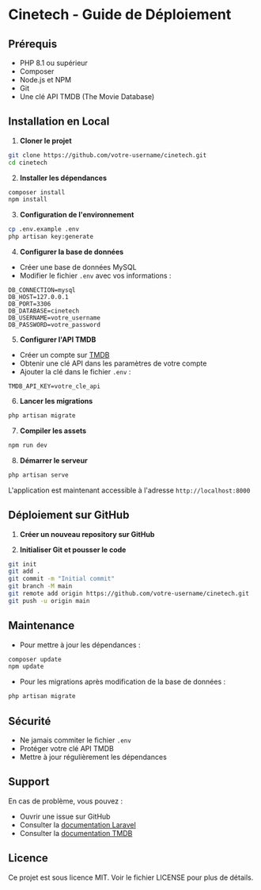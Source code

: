 

# Cinetech - Guide de Déploiement

## Prérequis

- PHP 8.1 ou supérieur
- Composer
- Node.js et NPM
- Git
- Une clé API TMDB (The Movie Database)

## Installation en Local

1. **Cloner le projet**

```bash
git clone https://github.com/votre-username/cinetech.git
cd cinetech
```

2. **Installer les dépendances**

```bash
composer install
npm install
```

3. **Configuration de l'environnement**

```bash
cp .env.example .env
php artisan key:generate
```

4. **Configurer la base de données**
- Créer une base de données MySQL
- Modifier le fichier `.env` avec vos informations :

```env
DB_CONNECTION=mysql
DB_HOST=127.0.0.1
DB_PORT=3306
DB_DATABASE=cinetech
DB_USERNAME=votre_username
DB_PASSWORD=votre_password
```

5. **Configurer l'API TMDB**
- Créer un compte sur [TMDB](https://www.themoviedb.org/)
- Obtenir une clé API dans les paramètres de votre compte
- Ajouter la clé dans le fichier `.env` :

```env
TMDB_API_KEY=votre_cle_api
```

6. **Lancer les migrations**
```bash
php artisan migrate
```

7. **Compiler les assets**
```bash
npm run dev
```

8. **Démarrer le serveur**
```bash
php artisan serve
```

L'application est maintenant accessible à l'adresse `http://localhost:8000`

## Déploiement sur GitHub

1. **Créer un nouveau repository sur GitHub**

2. **Initialiser Git et pousser le code**
```bash
git init
git add .
git commit -m "Initial commit"
git branch -M main
git remote add origin https://github.com/votre-username/cinetech.git
git push -u origin main
```

## Maintenance

- Pour mettre à jour les dépendances :
```bash
composer update
npm update
```

- Pour les migrations après modification de la base de données :
```bash
php artisan migrate
```

## Sécurité

- Ne jamais commiter le fichier `.env`
- Protéger votre clé API TMDB
- Mettre à jour régulièrement les dépendances

## Support

En cas de problème, vous pouvez :
- Ouvrir une issue sur GitHub
- Consulter la [documentation Laravel](https://laravel.com/docs)
- Consulter la [documentation TMDB](https://developers.themoviedb.org/3)

## Licence

Ce projet est sous licence MIT. Voir le fichier LICENSE pour plus de détails.